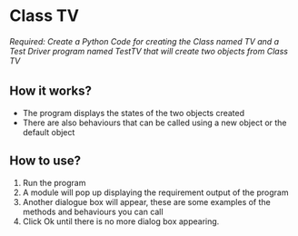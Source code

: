 # Class TV
###### Required: Create a Python Code for creating the Class named TV and a Test Driver program named TestTV that will create two objects from Class TV

## How it works?
- The program displays the states of the two objects created
- There are also behaviours that can be called using a new object or the default object

## How to use?
1. Run the program
2. A module will pop up displaying the requirement output of the program
3. Another dialogue box will appear, these are some examples of the methods and behaviours you can call
4. Click Ok until there is no more dialog box appearing.

